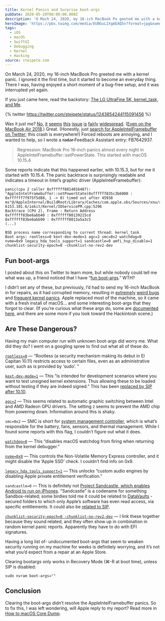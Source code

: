 ```yaml
---
title: Kernel Panics and Surprise boot-args
pubDate: 2020-05-20T08:00:00.000Z
description: 'O Mach 24, 2020, my 16-ich MacBook Po geeted me with a keel paic.'
heroImage: 'https://pbs.twimg.com/media/EUBGuLIXgAEAQ5n?format=jpg&name=4096x4096'
tags:
  - iOS
  - macOS
  - SwiftUI
  - Debugging
  - Kernel
  - Hacking
source: steipete.com
---
```


On March 24, 2020, my 16-inch MacBook Pro greeted me with a kernel panic. I ignored it the first time, but it started to become an everyday thing. There I was, having enjoyed a short moment of a bug-free setup, and it was interrupted yet again.

If you just came here, read the backstory: [The LG UltraFine 5K, kernel_task, and Me](/posts/the-lgultrafine5k-kerneltask-and-me/).

{% twitter https://twitter.com/steipete/status/1243854244115091456 %}

Was it just me? [No](https://twitter.com/jernejv/status/1243854771905273857?s=20), [it](https://twitter.com/SergejBerisaj/status/1243857963724558337?s=20) [seems](https://twitter.com/AlexManzer/status/1244606008955146240?s=20) [this](https://twitter.com/lostincode/status/1243900563902717953?s=20) [issue](https://twitter.com/collinluke/status/1251668176296910849?s=20) [is](https://twitter.com/pagetable/status/1244599318151155712?s=20) [fairly](https://twitter.com/BarrosMyles/status/1244021525562474497?s=20) [widespread](https://twitter.com/slaven/status/1244532699139731456?s=20). ([Even on the MacBook Air 2018](https://twitter.com/AVMatiushkin/status/1249671960713482240?s=20).) Great. (Honestly, just [search for AppleIntelFramebuffer on Twitter](https://twitter.com/search?q=AppleIntelFramebuffer&src=typed_query); this crash is everywhere!) Forced reboots are annoying, and I wanted to help, so I wrote a r̶a̶d̶a̶r̶ Feedback Assistant entry: FB7642937.

>Regression: MacBook Pro 16-inch panics almost every night in AppleIntelFramebuffer::setPowerState. This started with macOS 10.15.4

Some reports indicate that this happened earlier, with 10.15.3, but for me it started with 10.15.4. The panic backtrace is surprisingly readable and indicates a timeout in Intel’s graphic driver (AppleIntelFramebuffer):

```
panic(cpu 2 caller 0xffffff8014016487): "AppleIntelFramebuffer::setPowerState(0xffffff835c3b6000 : 0xffffff7f975f5d88, 1 -> 0) timed out after 45938 ms"@/AppleInternal/BuildRoot/Library/Caches/com.apple.xbs/Sources/xnu/xnu-6153.101.6/iokit/Kernel/IOServicePM.cpp:5296
Backtrace (CPU 2), Frame : Return Address
0xffffff83be6abb40 : 0xffffff80139215cd 
0xffffff83be6abb90 : 0xffffff8013a5a3c5 
(...)

BSD process name corresponding to current thread: kernel_task
Boot args: rootless=0 kext-dev-mode=1 agc=2 smc=0x2 watchdog=0 nvme=0x9 legacy_hda_tools_support=1 sandcastle=0 amfi_hsp_disable=1 chunklist-security-epoch=0 -chunklist-no-rev2-dev
```

## Fun boot-args

I posted about this on Twitter to learn more, but while nobody could tell me what was up, a friend noticed that I have “[fun boot-args](https://twitter.com/NSBiscuit/status/1243294676985294849?s=20).” WTH? 

I didn’t set any of these, but previously, I’d had to send my 16-inch MacBook in for repairs, as it had corrupted memory, resulting in [extremely](https://twitter.com/steipete/status/1230925689098002433) [weird bugs](https://twitter.com/jckarter/status/1230253181495459841) and [frequent kernel panics](https://twitter.com/gparker/status/1231155681991909376). Apple replaced most of the machine, so it came with a fresh install of macOS... and some interesting boot-args that they forgot to clear. (If you’re curious what these args do, some are [documented here](https://superuser.com/questions/255176/is-there-a-list-of-available-boot-args-for-darwin-os-x), and there are some more if you look toward the Hackintosh scene.)

## Are These Dangerous?

Having my main computer run with unknown boot-args did worry me. What did they do? I went on a googling spree to find out what all of these do.

[`rootless=0`](https://www.cryptomonkeys.com/2015/07/osx-rootless-boot-args/) — “Rootless (a security mechanism making its debut in El Capitan 10.11) restricts access to certain files, even as an administrative user, such as is provided by ‘sudo’. ”

[`kext-dev-mode=1`](https://apple.stackexchange.com/questions/311065/what-does-setting-boot-args-kext-dev-mode-do-to-set-the-serial-port) — This “is intended for development scenarios where you want to test unsigned kernel extensions. Thus allowing these to be loaded without testing if they are indeed signed.” This has been [replaced by SIP after 10.10](https://twitter.com/pmjordan/status/1264298856495435778?s=20).

[`agc=2`](https://gist.github.com/blackgate/17ac402e35d2f7e0f1c9708db3dc7a44) — This seems related to automatic graphic switching between Intel and AMD Radeon GPU drivers. The setting `2` seems to prevent the AMD chip from powering down. Information around this is shaky.

`smc=0x2` — SMC is short for [system management controller](https://support.apple.com/en-us/HT201295), which is what’s responsible for the battery, fans, sensors, and thermal management. While I found some reports with this flag, I couldn’t figure out what it does.

[`watchdog=0`](http://www.hari.xyz/2019/01/setting-up-os-x-for-kernel-debugging.html) — This “disables macOS watchdog from firing when returning from the kernel debugger.”

[`nvme=0x9`](https://pikeralpha.wordpress.com/2016/06/15/nvme-boot-argument/) — This controls the Non-Volatile Memory Express controller, and it might disable the ‘Apple SSD’ check. I couldn’t find info on 0x9.

[`legacy_hda_tools_support=1`](https://github.com/acidanthera/AppleALC/blob/master/AppleALC/kern_alc.cpp) — This unlocks “custom audio engines by disabling Apple private entitlement verification.”

`sandcastle=0` — This is definitely not [Project Sandcastle, which enables Android to run on iPhones](https://arstechnica.com/gadgets/2020/03/project-sandcastle-brings-android-to-the-iphone/). “Sandcastle” is a codename for something Sandbox-related; some birdies told me it could be related to [DataVaults](https://eclecticlight.co/2018/10/25/no-entry-%E2%9B%94%EF%B8%8F-access-controls-in-mojave/) - secured folders to which only Apple’s software has even read access, via specific entitlements. It could also be [related to SIP](https://twitter.com/stroughtonsmith/status/1264299624585715717?s=20).

[`chunklist-security-epoch=0 -chunklist-no-rev2-dev`](https://gist.github.com/devzer01/e24dc78150d574ade3382eaddaf1827a) — I link these together because they sound related, and they often show up in combination in random kernel panic reports. Apparently they have to do with EFI signatures.

Having a long list of- undocumented boot-args that seem to weaken security running on my machine for weeks is definitely worrying, and it’s not what you’d expect from a repair at an Apple Store.

Clearing bootargs only works in Recovery Mode (⌘-R at boot time), unless SIP is disabled:

```
sudo nvram boot-args=""
```

## Conclusion

Clearing the boot-args didn’t resolve the AppleIntelFramebuffer panics. So to fix this, I was left wondering, will Apple reply to my report? Read more in [How to macOS Core Dump](/posts/how-to-macos-core-dump/).
